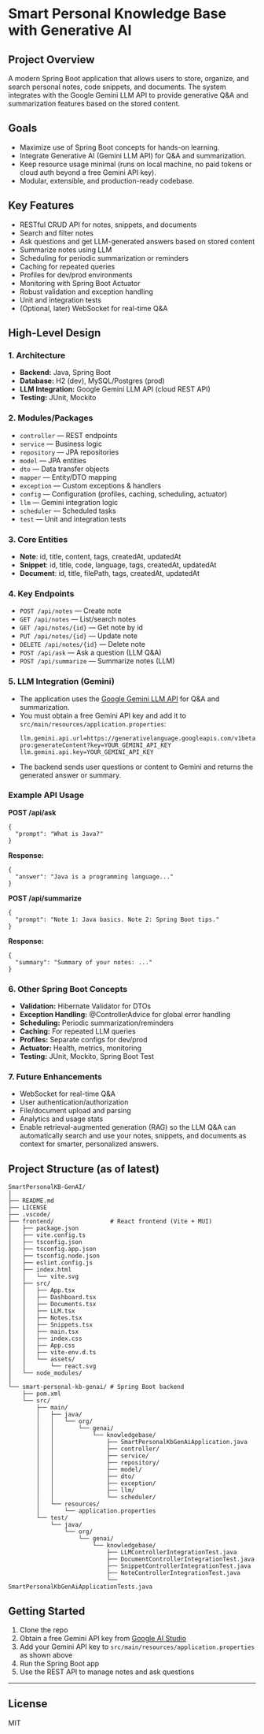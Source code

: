 # Smart Personal Knowledge Base with Generative AI

## Project Overview
A modern Spring Boot application that allows users to store, organize, and search personal notes, code snippets, and documents. The system integrates with the Google Gemini LLM API to provide generative Q&A and summarization features based on the stored content.

## Goals
- Maximize use of Spring Boot concepts for hands-on learning.
- Integrate Generative AI (Gemini LLM API) for Q&A and summarization.
- Keep resource usage minimal (runs on local machine, no paid tokens or cloud auth beyond a free Gemini API key).
- Modular, extensible, and production-ready codebase.

## Key Features
- RESTful CRUD API for notes, snippets, and documents
- Search and filter notes
- Ask questions and get LLM-generated answers based on stored content
- Summarize notes using LLM
- Scheduling for periodic summarization or reminders
- Caching for repeated queries
- Profiles for dev/prod environments
- Monitoring with Spring Boot Actuator
- Robust validation and exception handling
- Unit and integration tests
- (Optional, later) WebSocket for real-time Q&A

## High-Level Design

### 1. **Architecture**
- **Backend:** Java, Spring Boot
- **Database:** H2 (dev), MySQL/Postgres (prod)
- **LLM Integration:** Google Gemini LLM API (cloud REST API)
- **Testing:** JUnit, Mockito

### 2. **Modules/Packages**
- `controller` — REST endpoints
- `service` — Business logic
- `repository` — JPA repositories
- `model` — JPA entities
- `dto` — Data transfer objects
- `mapper` — Entity/DTO mapping
- `exception` — Custom exceptions & handlers
- `config` — Configuration (profiles, caching, scheduling, actuator)
- `llm` — Gemini integration logic
- `scheduler` — Scheduled tasks
- `test` — Unit and integration tests

### 3. **Core Entities**
- **Note**: id, title, content, tags, createdAt, updatedAt
- **Snippet**: id, title, code, language, tags, createdAt, updatedAt
- **Document**: id, title, filePath, tags, createdAt, updatedAt

### 4. **Key Endpoints**
- `POST /api/notes` — Create note
- `GET /api/notes` — List/search notes
- `GET /api/notes/{id}` — Get note by id
- `PUT /api/notes/{id}` — Update note
- `DELETE /api/notes/{id}` — Delete note
- `POST /api/ask` — Ask a question (LLM Q&A)
- `POST /api/summarize` — Summarize notes (LLM)

### 5. **LLM Integration (Gemini)**
- The application uses the [Google Gemini LLM API](https://aistudio.google.com/app/apikey) for Q&A and summarization.
- You must obtain a free Gemini API key and add it to `src/main/resources/application.properties`:
  ```properties
  llm.gemini.api.url=https://generativelanguage.googleapis.com/v1beta/models/gemini-pro:generateContent?key=YOUR_GEMINI_API_KEY
  llm.gemini.api.key=YOUR_GEMINI_API_KEY
  ```
- The backend sends user questions or content to Gemini and returns the generated answer or summary.

### Example API Usage

**POST /api/ask**
```
{
  "prompt": "What is Java?"
}
```
**Response:**
```
{
  "answer": "Java is a programming language..."
}
```

**POST /api/summarize**
```
{
  "prompt": "Note 1: Java basics. Note 2: Spring Boot tips."
}
```
**Response:**
```
{
  "summary": "Summary of your notes: ..."
}
```

### 6. **Other Spring Boot Concepts**
- **Validation:** Hibernate Validator for DTOs
- **Exception Handling:** @ControllerAdvice for global error handling
- **Scheduling:** Periodic summarization/reminders
- **Caching:** For repeated LLM queries
- **Profiles:** Separate configs for dev/prod
- **Actuator:** Health, metrics, monitoring
- **Testing:** JUnit, Mockito, Spring Boot Test

### 7. **Future Enhancements**
- WebSocket for real-time Q&A
- User authentication/authorization
- File/document upload and parsing
- Analytics and usage stats
- Enable retrieval-augmented generation (RAG) so the LLM Q&A can automatically search and use your notes, snippets, and documents as context for smarter, personalized answers.

## Project Structure (as of latest)

```
SmartPersonalKB-GenAI/
│
├── README.md
├── LICENSE
├── .vscode/
├── frontend/                # React frontend (Vite + MUI)
│   ├── package.json
│   ├── vite.config.ts
│   ├── tsconfig.json
│   ├── tsconfig.app.json
│   ├── tsconfig.node.json
│   ├── eslint.config.js
│   ├── index.html
│   │   └── vite.svg
│   ├── src/
│   │   ├── App.tsx
│   │   ├── Dashboard.tsx
│   │   ├── Documents.tsx
│   │   ├── LLM.tsx
│   │   ├── Notes.tsx
│   │   ├── Snippets.tsx
│   │   ├── main.tsx
│   │   ├── index.css
│   │   ├── App.css
│   │   ├── vite-env.d.ts
│   │   └── assets/
│   │       └── react.svg
│   └── node_modules/
│
└── smart-personal-kb-genai/ # Spring Boot backend
    ├── pom.xml
    └── src/
        ├── main/
        │   ├── java/
        │   │   └── org/
        │   │       └── genai/
        │   │           └── knowledgebase/
        │   │               ├── SmartPersonalKbGenAiApplication.java
        │   │               ├── controller/
        │   │               ├── service/
        │   │               ├── repository/
        │   │               ├── model/
        │   │               ├── dto/
        │   │               ├── exception/
        │   │               ├── llm/
        │   │               └── scheduler/
        │   └── resources/
        │       └── application.properties
        └── test/
            └── java/
                └── org/
                    └── genai/
                        └── knowledgebase/
                            ├── LLMControllerIntegrationTest.java
                            ├── DocumentControllerIntegrationTest.java
                            ├── SnippetControllerIntegrationTest.java
                            ├── NoteControllerIntegrationTest.java
                            └── SmartPersonalKbGenAiApplicationTests.java
```

## Getting Started
1. Clone the repo
2. Obtain a free Gemini API key from [Google AI Studio](https://aistudio.google.com/app/apikey)
3. Add your Gemini API key to `src/main/resources/application.properties` as shown above
4. Run the Spring Boot app
5. Use the REST API to manage notes and ask questions

---

## License
MIT